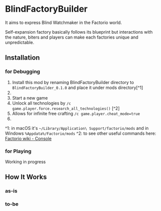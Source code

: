 # BlindFactoryBuilder

It aims to express Blind Watchmaker in the Factorio world.

Self-expansion factory basically follows its blueprint but interactions with the nature, biters and players can make each factories unique and unpredictable.

## Installation

### for Debugging

1. Install this mod by renaming BlindFactoryBuilder directory to `BlindFactoryBuilder_0.1.0` and place it under mods directory[^1]
2. 
2. Start a new game
3. Unlock all technologies by `/c game.player.force.research_all_technologies()` [^2]
4. Allows for infinite free crafting `/c game.player.cheat_mode=true`
5. 

^1: in macOS it's `~/Library/Application\ Support/factorio/mods` and in Windows `%Appdata%/Factorio/mods`
^2: to see other useful commands here: [Factorio wiki - Console](https://wiki.factorio.com/Console)


### for Playing

Working in progress

## How It Works

### as-is

### to-be